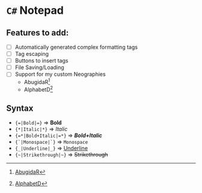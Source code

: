 ﻿`C#` Notepad
============
Features to add:
----------------
- [ ] Automatically generated complex formatting tags
- [ ] Tag escaping
- [ ] Buttons to insert tags
- [ ] File Saving/Loading
- [ ] Support for my custom Neographies
	- AbugidaR[^AbR]
	- AlphabetD[^AlD]

Syntax
------
- `{=|Bold|=}` => **Bold**
- `{*|Italic|*}` => *Italic*
- `{=*|Bold+Italic|=*}` => ***Bold+Italic***
- <code>{\`|Monospace|\`}</code> => `Monospace`
- `{_|Underline|_}` => <ins>Underline</ins>
- `{~|Strikethrough|~}` => ~~Strikethrough~~

[^AbR]: [AbugidaR](https://github.com/JactusTheCactus/conscript-font-gen/tree/eb32dcf2e69f757c483aa0ffe4746b8387cea251/AbugidaR)
[^AlD]: [AlphabetD](https://github.com/JactusTheCactus/conscript-font-gen/tree/eb32dcf2e69f757c483aa0ffe4746b8387cea251/AlphabetD)
